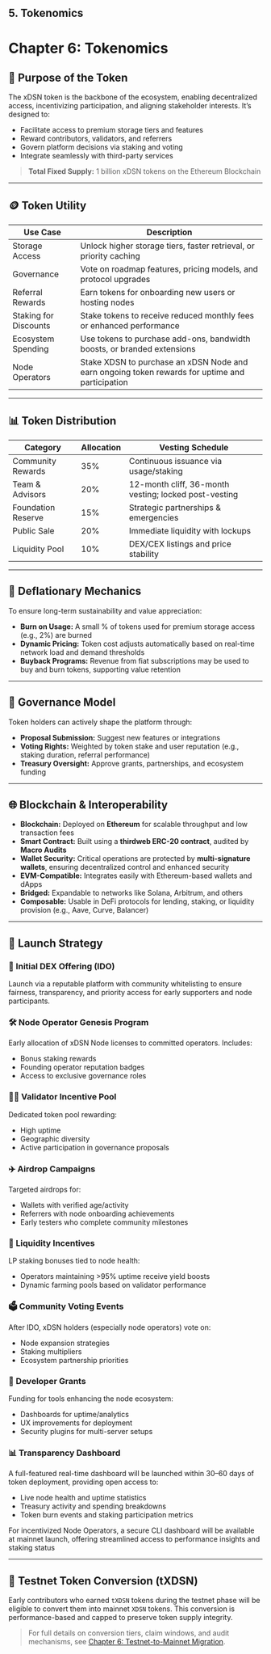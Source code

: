## 5. Tokenomics

# Chapter 6: Tokenomics

## 🎯 Purpose of the Token

The xDSN token is the backbone of the ecosystem, enabling decentralized access, incentivizing participation, and aligning stakeholder interests. It’s designed to:

- Facilitate access to premium storage tiers and features
- Reward contributors, validators, and referrers
- Govern platform decisions via staking and voting
- Integrate seamlessly with third-party services

> **Total Fixed Supply:** 1 billion xDSN tokens on the Ethereum Blockchain

---

## 🪙 Token Utility

| Use Case              | Description                                                                                     |
| --------------------- | ----------------------------------------------------------------------------------------------- |
| Storage Access        | Unlock higher storage tiers, faster retrieval, or priority caching                              |
| Governance            | Vote on roadmap features, pricing models, and protocol upgrades                                 |
| Referral Rewards      | Earn tokens for onboarding new users or hosting nodes                                           |
| Staking for Discounts | Stake tokens to receive reduced monthly fees or enhanced performance                            |
| Ecosystem Spending    | Use tokens to purchase add-ons, bandwidth boosts, or branded extensions                         |
| Node Operators        | Stake XDSN to purchase an xDSN Node and earn ongoing token rewards for uptime and participation |

---

## 📊 Token Distribution

| Category           | Allocation | Vesting Schedule                                      |
| ------------------ | ---------- | ----------------------------------------------------- |
| Community Rewards  | 35%        | Continuous issuance via usage/staking                 |
| Team & Advisors    | 20%        | 12-month cliff, 36-month vesting; locked post-vesting |
| Foundation Reserve | 15%        | Strategic partnerships & emergencies                  |
| Public Sale        | 20%        | Immediate liquidity with lockups                      |
| Liquidity Pool     | 10%        | DEX/CEX listings and price stability                  |

---

## 🔐 Deflationary Mechanics

To ensure long-term sustainability and value appreciation:

- **Burn on Usage:** A small % of tokens used for premium storage access (e.g., 2%) are burned
- **Dynamic Pricing:** Token cost adjusts automatically based on real-time network load and demand thresholds
- **Buyback Programs:** Revenue from fiat subscriptions may be used to buy and burn tokens, supporting value retention

---

## 🧠 Governance Model

Token holders can actively shape the platform through:

- **Proposal Submission:** Suggest new features or integrations
- **Voting Rights:** Weighted by token stake and user reputation (e.g., staking duration, referral performance)
- **Treasury Oversight:** Approve grants, partnerships, and ecosystem funding

---

## 🌐 Blockchain & Interoperability

- **Blockchain:** Deployed on **Ethereum** for scalable throughput and low transaction fees
- **Smart Contract:** Built using a **thirdweb ERC-20 contract**, audited by **Macro Audits**
- **Wallet Security:** Critical operations are protected by **multi-signature wallets**, ensuring decentralized control and enhanced security
- **EVM-Compatible:** Integrates easily with Ethereum-based wallets and dApps
- **Bridged:** Expandable to networks like Solana, Arbitrum, and others
- **Composable:** Usable in DeFi protocols for lending, staking, or liquidity provision (e.g., Aave, Curve, Balancer)

---

## 🚀 Launch Strategy

### 🎯 Initial DEX Offering (IDO)

Launch via a reputable platform with community whitelisting to ensure fairness, transparency, and priority access for early supporters and node participants.

### 🛠️ Node Operator Genesis Program

Early allocation of xDSN Node licenses to committed operators. Includes:

- Bonus staking rewards
- Founding operator reputation badges
- Access to exclusive governance roles

### 🧑‍💻 Validator Incentive Pool

Dedicated token pool rewarding:

- High uptime
- Geographic diversity
- Active participation in governance proposals

### ✈️ Airdrop Campaigns

Targeted airdrops for:

- Wallets with verified age/activity
- Referrers with node onboarding achievements
- Early testers who complete community milestones

### 🌊 Liquidity Incentives

LP staking bonuses tied to node health:

- Operators maintaining >95% uptime receive yield boosts
- Dynamic farming pools based on validator performance

### 🗳️ Community Voting Events

After IDO, xDSN holders (especially node operators) vote on:

- Node expansion strategies
- Staking multipliers
- Ecosystem partnership priorities

### 💼 Developer Grants

Funding for tools enhancing the node ecosystem:

- Dashboards for uptime/analytics
- UX improvements for deployment
- Security plugins for multi-server setups

### 📊 Transparency Dashboard

A full-featured real-time dashboard will be launched within 30–60 days of token deployment, providing open access to:

- Live node health and uptime statistics
- Treasury activity and spending breakdowns
- Token burn events and staking participation metrics

For incentivized Node Operators, a secure CLI dashboard will be available at mainnet launch, offering streamlined access to performance insights and staking status

---

## 🧪 Testnet Token Conversion (tXDSN)

Early contributors who earned `tXDSN` tokens during the testnet phase will be eligible to convert them into mainnet `XDSN` tokens. This conversion is performance-based and capped to preserve token supply integrity.

> For full details on conversion tiers, claim windows, and audit mechanisms, see [Chapter 6: Testnet-to-Mainnet Migration](#).

